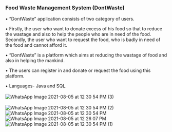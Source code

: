 ### Food Waste Management System (DontWaste)

• “DontWaste” application consists of two category of users.

• Firstly, the user who want to donate excess of his food so that to reduce the wastage and also to help the people who are in need of the food. Secondly, the user who want to request the food, who is badly in need of the food and cannot afford it.

• “DontWaste” is a platform which aims at reducing the wastage of food and also in helping the mankind.

• The users can register in and donate or request the food using this platform.

• Languages- Java and SQL.<br/><br/>
![WhatsApp Image 2021-08-05 at 12 30 54 PM (3)](https://user-images.githubusercontent.com/53591334/129520678-8c889c67-f0b8-4f7e-bd3a-fa7fbc0fa883.jpeg)<br/><br/>
![WhatsApp Image 2021-08-05 at 12 30 54 PM (2)](https://user-images.githubusercontent.com/53591334/129520704-ad08db3d-d2b4-47b0-afa5-74bc6937a436.jpeg)
<br/>
![WhatsApp Image 2021-08-05 at 12 30 54 PM](https://user-images.githubusercontent.com/53591334/129520728-44180a86-d8f3-4982-b921-8ece8258d214.jpeg)<br/>
![WhatsApp Image 2021-08-05 at 12 26 07 PM](https://user-images.githubusercontent.com/53591334/129520755-4b9019d6-2886-48e0-b7ce-a947a8a0bb29.jpeg)<br/>
![WhatsApp Image 2021-08-05 at 12 30 54 PM (1)](https://user-images.githubusercontent.com/53591334/129520771-9ae496c9-e27f-44cd-b23b-aa725cde74b8.jpeg)


